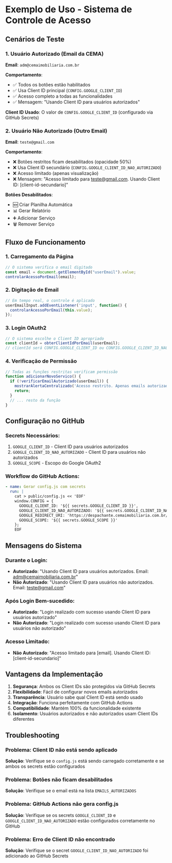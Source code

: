 # Exemplo de Uso - Sistema de Controle de Acesso

## Cenários de Teste

### 1. Usuário Autorizado (Email da CEMA)

**Email**: `adm@cemaimobiliaria.com.br`

**Comportamento**:
- ✅ Todos os botões estão habilitados
- ✅ Usa Client ID principal (`CONFIG.GOOGLE_CLIENT_ID`)
- ✅ Acesso completo a todas as funcionalidades
- ✅ Mensagem: "Usando Client ID para usuários autorizados"

**Client ID Usado**: O valor de `CONFIG.GOOGLE_CLIENT_ID` (configurado via GitHub Secrets)

### 2. Usuário Não Autorizado (Outro Email)

**Email**: `teste@gmail.com`

**Comportamento**:
- ❌ Botões restritos ficam desabilitados (opacidade 50%)
- ❌ Usa Client ID secundário (`CONFIG.GOOGLE_CLIENT_ID_NAO_AUTORIZADO`)
- ❌ Acesso limitado (apenas visualização)
- ❌ Mensagem: "Acesso limitado para teste@gmail.com. Usando Client ID: [client-id-secundario]"

**Botões Desabilitados**:
- 🆕 Criar Planilha Automática
- 📊 Gerar Relatório
- ➕ Adicionar Serviço
- 🗑️ Remover Serviço

## Fluxo de Funcionamento

### 1. Carregamento da Página
```javascript
// O sistema verifica o email digitado
const email = document.getElementById("userEmail").value;
controlarAcessoPorEmail(email);
```

### 2. Digitação de Email
```javascript
// Em tempo real, o controle é aplicado
userEmailInput.addEventListener('input', function() {
  controlarAcessoPorEmail(this.value);
});
```

### 3. Login OAuth2
```javascript
// O sistema escolhe o Client ID apropriado
const clientId = obterClientIdPorEmail(userEmail);
// clientId será CONFIG.GOOGLE_CLIENT_ID ou CONFIG.GOOGLE_CLIENT_ID_NAO_AUTORIZADO
```

### 4. Verificação de Permissão
```javascript
// Todas as funções restritas verificam permissão
function adicionarNovoServico() {
  if (!verificarEmailAutorizado(userEmail)) {
    mostrarAlertaCentralizado('Acesso restrito. Apenas emails autorizados podem adicionar novos serviços.');
    return;
  }
  // ... resto da função
}
```

## Configuração no GitHub

### Secrets Necessários:
1. `GOOGLE_CLIENT_ID` - Client ID para usuários autorizados
2. `GOOGLE_CLIENT_ID_NAO_AUTORIZADO` - Client ID para usuários não autorizados
3. `GOOGLE_SCOPE` - Escopo do Google OAuth2

### Workflow do GitHub Actions:
```yaml
- name: Gerar config.js com secrets
  run: |
    cat > public/config.js << 'EOF'
    window.CONFIG = {
      GOOGLE_CLIENT_ID: '${{ secrets.GOOGLE_CLIENT_ID }}',
      GOOGLE_CLIENT_ID_NAO_AUTORIZADO: '${{ secrets.GOOGLE_CLIENT_ID_NAO_AUTORIZADO }}',
      GOOGLE_REDIRECT_URI: 'https://despachante.cemaimobiliaria.com.br/',
      GOOGLE_SCOPE: '${{ secrets.GOOGLE_SCOPE }}'
    };
    EOF
```

## Mensagens do Sistema

### Durante o Login:
- **Autorizado**: "Usando Client ID para usuários autorizados. Email: adm@cemaimobiliaria.com.br"
- **Não Autorizado**: "Usando Client ID para usuários não autorizados. Email: teste@gmail.com"

### Após Login Bem-sucedido:
- **Autorizado**: "Login realizado com sucesso usando Client ID para usuários autorizado"
- **Não Autorizado**: "Login realizado com sucesso usando Client ID para usuários não autorizado"

### Acesso Limitado:
- **Não Autorizado**: "Acesso limitado para [email]. Usando Client ID: [client-id-secundario]"

## Vantagens da Implementação

1. **Segurança**: Ambos os Client IDs são protegidos via GitHub Secrets
2. **Flexibilidade**: Fácil de configurar novos emails autorizados
3. **Transparência**: Usuário sabe qual Client ID está sendo usado
4. **Integração**: Funciona perfeitamente com GitHub Actions
5. **Compatibilidade**: Mantém 100% da funcionalidade existente
6. **Isolamento**: Usuários autorizados e não autorizados usam Client IDs diferentes

## Troubleshooting

### Problema: Client ID não está sendo aplicado
**Solução**: Verifique se o `config.js` está sendo carregado corretamente e se ambos os secrets estão configurados

### Problema: Botões não ficam desabilitados
**Solução**: Verifique se o email está na lista `EMAILS_AUTORIZADOS`

### Problema: GitHub Actions não gera config.js
**Solução**: Verifique se os secrets `GOOGLE_CLIENT_ID` e `GOOGLE_CLIENT_ID_NAO_AUTORIZADO` estão configurados corretamente no GitHub

### Problema: Erro de Client ID não encontrado
**Solução**: Verifique se o secret `GOOGLE_CLIENT_ID_NAO_AUTORIZADO` foi adicionado ao GitHub Secrets 